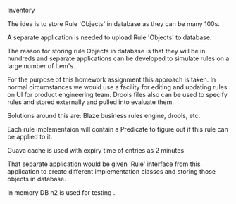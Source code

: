 Inventory

 The idea is to store Rule 'Objects' in database as they can be many 100s.

 A separate application is needed to upload Rule 'Objects' to database.

 The reason for storing rule Objects in database is that they will be
 in hundreds and separate applications can be developed to simulate rules
 on a large number of Item's.

 For the purpose of this homework assignment this approach is taken.
 In normal circumstances we would use a facility for editing and updating
 rules on UI for product engineering team.
 Drools files also can be used to specify rules and stored externally
 and pulled into evaluate them.

 Solutions around this are:
 Blaze business rules engine, drools, etc.
 
 Each rule implementaion will contain a Predicate to figure out if this
 rule can be applied to it.

 Guava cache is used with expiry time of entries as 2 minutes

 That separate application would be given 'Rule' interface from this application
 to create different implementation classes and storing those objects in database.

 In memory DB h2 is used for testing .
